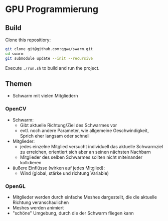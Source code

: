 # GPU Programmierung

## Build

Clone this repositiory:

```bash
git clone git@github.com:qqwa/swarm.git
cd swarm
git submodule update --init --recursive
```

Execute `./run.sh` to build and run the project.

## Themen

 + Schwarm mit vielen Mitgliedern

### OpenCV

 + Schwarm:
   + Gibt aktuelle Richtung/Ziel des Schwarmes vor
   + evtl. noch andere Parameter, wie allgemeine Geschwindigkeit,
     Sprich eher langsam oder schnell
 + Mitglieder:
   + jedes einzelne Mitglied versucht individuell das aktuelle
     Schwarmziel zu erreichen, orientiert sich aber an seinen 
     nächsten Nachbarn
   + Mitglieder des selben Schwarmes sollten nicht miteinander
     kollidieren
 + äußere Einflüsse (wirken auf jedes Mitglied):
   + Wind (global, stärke und richtung Variable)

### OpenGL

 + Mitglieder werden durch einfache Meshes dargestellt, die die
   aktuelle Richtung veranschaulichen
 + Meshes werden animiert
 + "schöne" Umgebung, durch die der Schwarm fliegen kann

